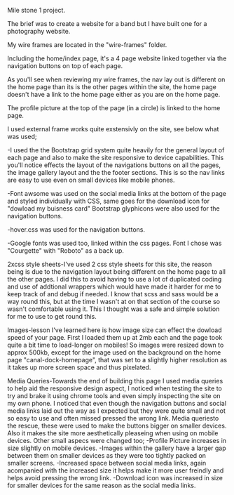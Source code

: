 Mile stone 1 project.

The brief was to create a website for a band but I have built one for a photography
website.

My wire frames are located in the "wire-frames" folder.

Including the home/index page, it's a 4 page website linked together via the 
navigation buttons on top of each page.

As you'll see when reviewing my wire frames, the nav lay out is different
on the home page than its is the other pages within the site, the home page doesn't
have a link to the home page either as you are on the home page.

The profile picture at the top of the page (in a circle) is linked to the 
home page.

I used external frame works quite exstensivly on the site, see below what was used;

-I used the the Bootstrap grid system quite heavily for the general layout of each
page and also to make the site responsive to device capabilities.
This you'll notice effects the layout of the navigations buttons on all the 
pages, the image gallery layout and the the footer sections.
This is so the nav links are easy to use even on small devices like mobile phones.

-Font awsome was used on the social media links at the bottom of the page and styled 
individually with CSS, same goes for the download icon for "dowload my buisness card"
Bootstrap glyphicons were also used for the navigation buttons.

-hover.css was used for the navigation buttons.

-Google fonts was used too, linked within the css pages. Font I chose was "Courgette"
with "Roboto" as a back up.

2xcss style sheets-I've used 2 css style sheets for this site, the reason being is 
due to the navigation layout being different on the home page to all the other pages.
I did this to avoid having to use a lot of duplicated coding and use of addtional wrappers
which would have made it harder for me to keep track of and debug if needed.
I know that scss and sass would be a way round this, but at the time I wasn't at on
that section of the course so wasn't comfortable using it. This I thought was a safe and
simple solution for me to use to get round this.

Images-lesson I've learned here is how image size can effect the dowload speed of your
page. First I loaded them up at 2mb each and the page took quite a bit time to load-longer
on mobiles! So images were resized down to approx 500kb, except for the image used on
the background on the home page "canal-dock-homepage", that was set to a slightly higher 
resolution as it takes up more screen space and thus pixelated.

Media Queries-Towards the end of building this page I used media queries to help aid
the responsive design aspect, I noticed when testing the site to try and brake it using 
chrome tools and even simply inspecting the site on my own phone. I noticed that even
though the navigation buttons and social media links laid out the way as I expected
but they were quite small and not so easy to use and often missed pressed the wrong link.
Media queriesto the rescue, these were used to make the buttons bigger on smaller devices.
Also it makes the site more aesthetically pleaseing when using on mobile devices.
Other small aspecs were changed too;
-Profile Picture increases in size slightly on mobile devices.
-Images within the gallery have a larger gap between them on smaller devices as they 
were too tightly packed on smaller screens.
-Increased space between social media links, again acompanied with the increased size
it helps make it more user freindly and helps avoid pressing the wrong link.
-Download icon was increased in size for smaller devices for the same reason as the 
social media links.




